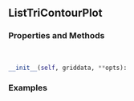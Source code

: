 ## <a id="McUtils.McUtils.Plots.Plots.ListTriContourPlot">ListTriContourPlot</a>


### Properties and Methods
<a id="McUtils.McUtils.Plots.Plots.ListTriContourPlot.__init__" class="docs-object-method">&nbsp;</a>
```python
__init__(self, griddata, **opts): 
```

### Examples


